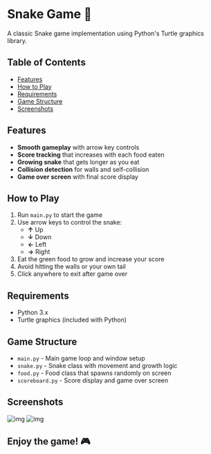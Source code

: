 # Snake Game 🐍

A classic Snake game implementation using Python's Turtle graphics library.

## Table of Contents
- [Features](#features)
- [How to Play](#how-to-play)
- [Requirements](#requirements)
- [Game Structure](#game-structure)
- [Screenshots](#screenshots)

## Features

- **Smooth gameplay** with arrow key controls
- **Score tracking** that increases with each food eaten
- **Growing snake** that gets longer as you eat
- **Collision detection** for walls and self-collision
- **Game over screen** with final score display

## How to Play

1. Run `main.py` to start the game
2. Use arrow keys to control the snake:
   - **↑** Up
   - **↓** Down  
   - **←** Left
   - **→** Right
3. Eat the green food to grow and increase your score
4. Avoid hitting the walls or your own tail
5. Click anywhere to exit after game over

## Requirements

- Python 3.x
- Turtle graphics (included with Python)

## Game Structure

- `main.py` - Main game loop and window setup
- `snake.py` - Snake class with movement and growth logic
- `food.py` - Food class that spawns randomly on screen
- `scoreboard.py` - Score display and game over screen

## Screenshots
![img](/screenshots/1.png)
![img](/screenshots/2.png)

## Enjoy the game! 🎮